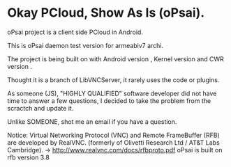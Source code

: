 Okay PCloud, Show As Is (oPsai).
====================================================
oPsai project is a client side PCloud in Android.

This is oPsai daemon test version for armeabiv7 archi. 

The project is being built on  with Android version  ,
Kernel version   and CWR version . 

Thought it is a branch of LibVNCServer, it rarely uses the code or plugins. 

As someone (JS), "HIGHLY QUALIFIED" software developer did not have time to answer a few questions, I decided to take the problem from the scractch and update it. 

Unlike SOMEONE, shot me an email if you have a question. 

Notice:
Virtual Networking Protocol (VNC) and Remote FrameBuffer (RFB) are developed by RealVNC.
(formerly of Olivetti Research Ltd / AT&T Labs Cambridge).
-> http://www.realvnc.com/docs/rfbproto.pdf
oPsai is built on rfb version 3.8
